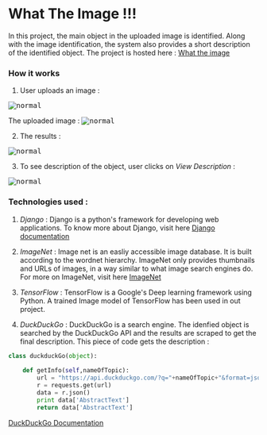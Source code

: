 # What The Image !!!

In this project, the main object in the uploaded image is identified. Along with the image identification, the system also provides a short description of the identified object.
The project is hosted here : [What the image](http://whattheimage.herokuapp.com/) 

### How it works 
1. User uploads an image :

<kbd>![normal](https://raw.githubusercontent.com/rikenshah/what-the-image/master/screenshots/one.png)</kbd>

The uploaded image :
<kbd>![normal](https://raw.githubusercontent.com/rikenshah/what-the-image/master/teapot.jpg)</kbd>

2. The results :

<kbd>![normal](https://raw.githubusercontent.com/rikenshah/what-the-image/master/screenshots/two.png)</kbd>

3. To see description of the object, user clicks on _View Description_ :

<kbd>![normal](https://raw.githubusercontent.com/rikenshah/what-the-image/master/screenshots/three.png)</kbd>

### Technologies used : 
1. _Django_ : Django is a python's framework for developing web applications. To know more about Django, visit here [Django documentation](https://docs.djangoproject.com/en/1.11/)

2. _ImageNet_ : Image net is an easliy accessible image database. It is built according to the wordnet hierarchy. ImageNet only provides thumbnails and URLs of images, in a way similar to what image search engines do. For more on ImageNet, visit here [ImageNet](http://www.image-net.org/download-API)

3. _TensorFlow_ : TensorFlow is a Google's Deep learning framework using Python. A trained Image model of TensorFlow has been used in out project.

4. _DuckDuckGo_ : DuckDuckGo is a search engine. The idenfied object is searched by the DuckDuckGo API and the results are scraped to get the final description. This piece of code gets the description :
```python
class duckduckGo(object):
	
	def getInfo(self,nameOfTopic):
		url = "https://api.duckduckgo.com/?q="+nameOfTopic+"&format=json&pretty=1&no_html=1&skip_disambig=1"
		r = requests.get(url)
		data = r.json()
		print data['AbstractText']
		return data['AbstractText']
```
[DuckDuckGo Documentation](https://duckduckgo.com/api)
